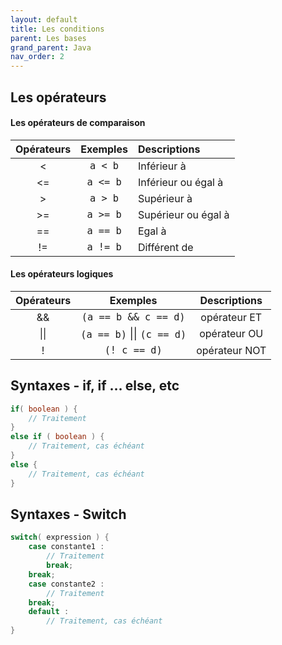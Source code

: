 ```yaml
---
layout: default
title: Les conditions
parent: Les bases
grand_parent: Java
nav_order: 2
---
```


## Les opérateurs

#### Les opérateurs de comparaison

| Opérateurs |                   Exemples                   | Descriptions        |
| :--------: | :------------------------------------------: | :------------------ |
|     <      | <span style='font-size:18px'>`a < b`</span>  | Inférieur à         |
|     <=     | <span style='font-size:18px'>`a <= b`</span> | Inférieur ou égal à |
|     >      | <span style='font-size:18px'>`a > b`</span>  | Supérieur à         |
|     >=     | <span style='font-size:18px'>`a >= b`</span> | Supérieur ou égal à |
|     ==     | <span style='font-size:18px'>`a == b`</span> | Egal à              |
|     !=     | <span style='font-size:18px'>`a != b`</span> | Différent de        |

#### Les opérateurs logiques

| Opérateurs |                            Exemples                            | Descriptions  |
| :--------: | :------------------------------------------------------------: | :-----------: |
|     &&     |    <span style='font-size:18px'>`(a == b && c == d)`</span>    | opérateur ET  |
|    \|\|    | <span style='font-size:18px'>`(a == b)` \|\| `(c == d)`</span> | opérateur OU  |
|     !      |        <span style='font-size:18px'>`(! c == d)`</span>        | opérateur NOT |

## Syntaxes - if, if … else, etc

```java
if( boolean ) {
    // Traitement
}
else if ( boolean ) {
    // Traitement, cas échéant
}
else {
    // Traitement, cas échéant
}
```

## Syntaxes - Switch

```java
switch( expression ) {
    case constante1 :
        // Traitement
        break;
    break;
    case constante2 :
        // Traitement
    break;
    default :
        // Traitement, cas échéant
}
```
